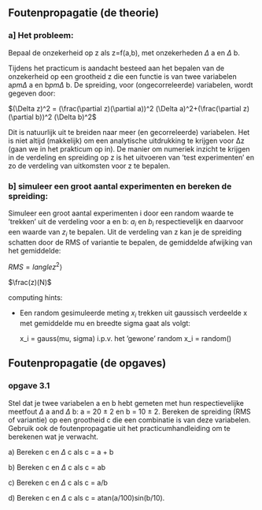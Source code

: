 ## Foutenpropagatie (de theorie)

### a] Het probleem:
Bepaal de onzekerheid op z als z=f(a,b), met onzekerheden $\Delta$ a en $\Delta$ b.

Tijdens het practicum is aandacht besteed aan het bepalen van de onzekerheid 
op een grootheid z die een functie is van twee variabelen a$pm \Delta$ a en b$pm \Delta$ b. 
De spreiding, voor (ongecorreleerde) variabelen, wordt gegeven door:

$(\Delta z)^2 = (\frac(\partial z)(\partial a))^2 (\Delta a)^2+(\frac(\partial z)(\partial b))^2 (\Delta b)^2$


Dit is natuurlijk uit te breiden naar meer (en gecorreleerde) variabelen. Het is niet altijd (makkelijk) 
om een analytische uitdrukking te krijgen voor ∆z (gaan we in het prakticum op in). De manier om numeriek 
inzicht te krijgen in de verdeling en spreiding op z is het uitvoeren van ’test experimenten’ en zo de 
verdeling van uitkomsten voor z te bepalen.

### b] simuleer een groot aantal experimenten en bereken de spreiding:

Simuleer een groot aantal experimenten i door een random waarde te ’trekken’ uit de verdeling voor a en 
b: $a_i$ en $b_i$ respectievelijk en daarvoor een waarde van $z_i$ te bepalen. Uit de verdeling van z 
kan je de spreiding schatten door de RMS of variantie te bepalen, de gemiddelde afwijking van het gemiddelde:

$RMS = langle z^2 \rangle$

$\frac(z)(N)$

computing hints: 
   * Een random gesimuleerde meting $x_i$ trekken uit gaussisch verdeelde x met gemiddelde mu 
     en breedte sigma gaat als volgt: 

       x_i = gauss(mu, sigma) i.p.v. het ’gewone’ random x_i = random()


## Foutenpropagatie (de opgaves)

### opgave 3.1
Stel dat je twee variabelen a en b hebt gemeten met hun respectievelijke meetfout $\Delta$ a and $\Delta$ b: 
a = 20 $\pm$ 2 en b = 10 $\pm$ 2. Bereken de spreiding (RMS of variantie) op een grootheid c die een combinatie 
is van deze variabelen. Gebruik ook de foutenpropagatie uit het practicumhandleiding om te berekenen wat je 
verwacht.

  a) Bereken c en $\Delta$ c als c = a + b

  b) Bereken c en $\Delta$ c als c = ab 

  c) Bereken c en $\Delta$ c als c = a/b 

  d) Bereken c en $\Delta$ c als c = atan(a/100)sin(b/10).




